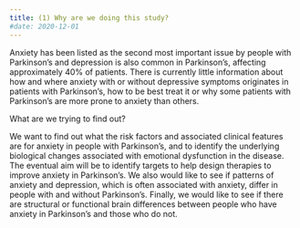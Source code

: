 ```yaml
---
title: (1) Why are we doing this study?
#date: 2020-12-01
---
```


<!--more-->

Anxiety has been listed as the second most important issue by people with Parkinson’s and depression is also common in Parkinson’s, affecting approximately 40% of patients. There is currently little information about how and where anxiety with or without depressive symptoms originates in patients with Parkinson’s, how to be best treat it or why some patients with Parkinson’s are more prone to anxiety than others.

What are we trying to find out?

We want to find out what the risk factors and associated clinical features are for anxiety in people with Parkinson’s, and to identify the underlying biological changes associated with emotional dysfunction in the disease. The eventual aim will be to identify targets to help design therapies to improve anxiety in Parkinson’s. We also would like to see if patterns of anxiety and depression, which is often associated with anxiety, differ in people with and without Parkinson’s. Finally, we would like to see if there are structural or functional brain differences between people who have anxiety in Parkinson’s and those who do not.
